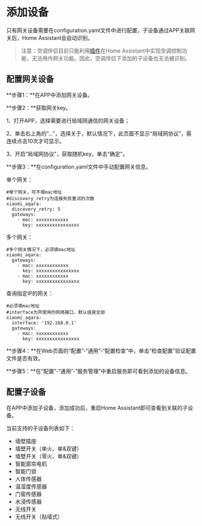 # 添加设备

只有网关设备需要在configuration.yaml文件中进行配置，子设备通过APP关联网关后，Home Assistant会自动识别。

> 注意：空调伴侣目前只能利用[插件](https://github.com/mac-zhou/homeassistant-mi-acpartner)在Home Assistant中实现空调控制功能，无法用作网关功能。因此，空调伴侣下添加的子设备也无法被识别。

## 配置网关设备

**步骤1：**在APP中添加网关设备。

**步骤2：**获取网关key。

1、打开APP，选择需要进行局域网通信的网关设备；

2、单击右上角的“...”，选择关于，默认情况下，此页面不显示“局域网协议”，需连续点击10次才可显示。

3、开启“局域网协议”，获取随机key，单击“确定”。

**步骤3：**在configuration.yaml文件中手动配置网关信息。

单个网关：

```
#单个网关，可不填mac地址
#discovery_retry为连接失败重试的次数
xiaomi_aqara:
  discovery_retry: 5
  gateways:
    - mac: xxxxxxxxxxxx
      key: xxxxxxxxxxxxxxxx
```

多个网关：

```
#多个网关情况下，必须填mac地址
xiaomi_aqara:
  gateways:
    - mac: xxxxxxxxxxxx
      key: xxxxxxxxxxxxxxxx
    - mac: xxxxxxxxxxxx
      key: xxxxxxxxxxxxxxxx
```

查询指定IP的网关：

```
#必须填mac地址
#interface为所使用的网络接口，默认值是全部
xiaomi_aqara:
  interface: '192.168.0.1'
  gateways:
    - mac: xxxxxxxxxxxx
      key: xxxxxxxxxxxxxxxx
```

**步骤4：**在Web页面的“配置”-“通用”-“配置检查”中，单击“检查配置”验证配置文件是否有效。

**步骤5：**在“配置”-“通用”-“服务管理”中重启服务即可看到添加的设备信息。



## 配置子设备

在APP中添加子设备，添加成功后，重启Home Assistant即可查看到关联的子设备。

当前支持的子设备列表如下：

- 墙壁插座
- 墙壁开关（单火、单&双键）
- 墙壁开关（零火、单&双键）
- 智能窗帘电机
- 智能门锁
- 人体传感器
- 温湿度传感器
- 门窗传感器
- 水浸传感器
- 无线开关
- 无线开关（贴墙式）


